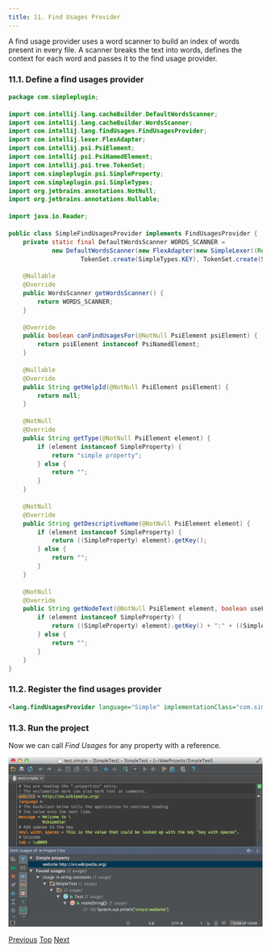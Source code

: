 ```yaml
---
title: 11. Find Usages Provider
---
```


A find usage provider uses a word scanner to build an index of words present in every file.
A scanner breaks the text into words, defines the context for each word and passes it to the find usage provider.

### 11.1. Define a find usages provider

```java
package com.simpleplugin;

import com.intellij.lang.cacheBuilder.DefaultWordsScanner;
import com.intellij.lang.cacheBuilder.WordsScanner;
import com.intellij.lang.findUsages.FindUsagesProvider;
import com.intellij.lexer.FlexAdapter;
import com.intellij.psi.PsiElement;
import com.intellij.psi.PsiNamedElement;
import com.intellij.psi.tree.TokenSet;
import com.simpleplugin.psi.SimpleProperty;
import com.simpleplugin.psi.SimpleTypes;
import org.jetbrains.annotations.NotNull;
import org.jetbrains.annotations.Nullable;

import java.io.Reader;

public class SimpleFindUsagesProvider implements FindUsagesProvider {
    private static final DefaultWordsScanner WORDS_SCANNER =
            new DefaultWordsScanner(new FlexAdapter(new SimpleLexer((Reader) null)),
                    TokenSet.create(SimpleTypes.KEY), TokenSet.create(SimpleTypes.COMMENT), TokenSet.EMPTY);

    @Nullable
    @Override
    public WordsScanner getWordsScanner() {
        return WORDS_SCANNER;
    }

    @Override
    public boolean canFindUsagesFor(@NotNull PsiElement psiElement) {
        return psiElement instanceof PsiNamedElement;
    }

    @Nullable
    @Override
    public String getHelpId(@NotNull PsiElement psiElement) {
        return null;
    }

    @NotNull
    @Override
    public String getType(@NotNull PsiElement element) {
        if (element instanceof SimpleProperty) {
            return "simple property";
        } else {
            return "";
        }
    }

    @NotNull
    @Override
    public String getDescriptiveName(@NotNull PsiElement element) {
        if (element instanceof SimpleProperty) {
            return ((SimpleProperty) element).getKey();
        } else {
            return "";
        }
    }

    @NotNull
    @Override
    public String getNodeText(@NotNull PsiElement element, boolean useFullName) {
        if (element instanceof SimpleProperty) {
            return ((SimpleProperty) element).getKey() + ":" + ((SimpleProperty) element).getValue();
        } else {
            return "";
        }
    }
}
```

### 11.2. Register the find usages provider

```xml
<lang.findUsagesProvider language="Simple" implementationClass="com.simpleplugin.SimpleFindUsagesProvider"/>
```

### 11.3. Run the project

Now we can call *Find Usages* for any property with a reference.

![Find Usages](img/find_usages.png)

[Previous](reference_contributor.html)
[Top](../custom_language_support.html)
[Next](folding_builder.html)

